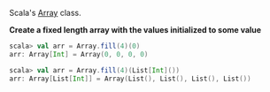 Scala's [Array](http://www.scala-lang.org/api/current/index.html#scala.Array) class.

**Create a fixed length array with the values initialized to some value**
```scala
scala> val arr = Array.fill(4)(0)
arr: Array[Int] = Array(0, 0, 0, 0)

scala> val arr = Array.fill(4)(List[Int]())
arr: Array[List[Int]] = Array(List(), List(), List(), List())
```
